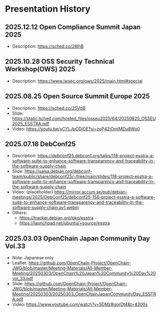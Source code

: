 # Presentation History

## 2025.12.12 Open Compliance Summit Japan 2025
- Description: https://sched.co/28lhB

## 2025.10.28 OSS Security Technical Workshop(OWS) 2025
- Description: https://www.iwsec.org/ows/2025/main.html#special

## 2025.08.25 Open Source Summit Europe 2025
- Description: https://sched.co/25VpB
- Slide: https://static.sched.com/hosted_files/osseu2025/64/20250825_OSSEU2025_ESSTRA.pdf
- Video: https://youtu.be/xCYLJpCDlOE?si=zoP42jOmIMDu8Wo0

## 2025.07.18 DebConf25
- Description: https://debconf25.debconf.org/talks/118-project-esstra-a-software-suite-to-enhance-software-transparency-and-traceability-in-the-software-supply-chain
- Slide: https://salsa.debian.org/debconf-team/public/share/debconf25/-/tree/main/slides/118-project-esstra-a-software-suite-to-enhance-software-transparency-and-traceability-in-the-software-supply-chain
- Video: (placeholder) https://mirror.accum.se/pub/debian-meetings/2025/DebConf25/debconf25-156-project-esstra-a-software-suite-to-enhance-software-transparency-and-traceability-in-the-software-supply-chain.av1.webm
- Others:
  - https://tracker.debian.org/pkg/esstra
  - https://launchpad.net/ubuntu/+source/esstra

## 2025.03.03 OpenChain Japan Community Day Vol.33
- Note: Japanese only
- Leaflet: https://github.com/OpenChain-Project/OpenChain-JWG/blob/master/Meeting-Materials/All-Member-Meeting/20250303/OpenChain%20Japan%20Community%20Day%20vol_33.pdf
- Slide: https://github.com/OpenChain-Project/OpenChain-JWG/blob/master/Meeting-Materials/All-Member-Meeting/20250303/20250303_OpenChainJapanCommunityDay_ESSTRA.pdf
- Video: https://www.youtube.com/watch?v=5DMzBgorDt4&t=4300s
